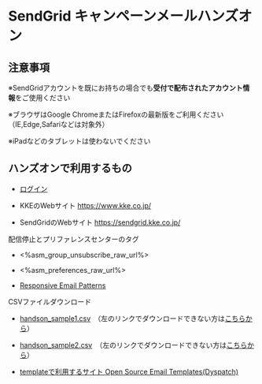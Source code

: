 # SendGrid キャンペーンメールハンズオン

## 注意事項

※SendGridアカウントを既にお持ちの場合でも**受付で配布されたアカウント情報**をご使用ください

※ブラウザはGoogle ChromeまたはFirefoxの最新版をご利用ください（IE,Edge,Safariなどは対象外）

※iPadなどのタブレットは使わないでください

## ハンズオンで利用するもの

- <a href="https://app.sendgrid.com/login" target="_blank">ログイン</a>

- KKEのWebサイト <a href="https://www.kke.co.jp/" target="_blank">https://www.kke.co.jp/</a>

- SendGridのWebサイト <a href="https://sendgrid.kke.co.jp/" target="_blank">https://sendgrid.kke.co.jp/</a>

配信停止とプリファレンスセンターのタグ
- <%asm_group_unsubscribe_raw_url%>
- <%asm_preferences_raw_url%>

- <a href="http://responsiveemailpatterns.com/" target="_blank">Responsive Email Patterns</a>

CSVファイルダウンロード
- [handson_sample1.csv](https://mchandson.blob.core.windows.net/mchandson/handson_sample1.csv)　（左のリンクでダウンロードできない方は[こちらから](https://1drv.ms/u/s!AioRWUgfQPSShUiQqDrpzfcx5qzm)）
- [handson_sample2.csv](https://mchandson.blob.core.windows.net/mchandson/handson_sample2.csv)　（左のリンクでダウンロードできない方は[こちらから](https://1drv.ms/u/s!AioRWUgfQPSShUlJBxa92H7CPP7n)）

- <a href="https://www.dyspatch.io/resources/templates/" target="_blank">templateで利用するサイト Open Source Email Templates(Dyspatch)</a>
